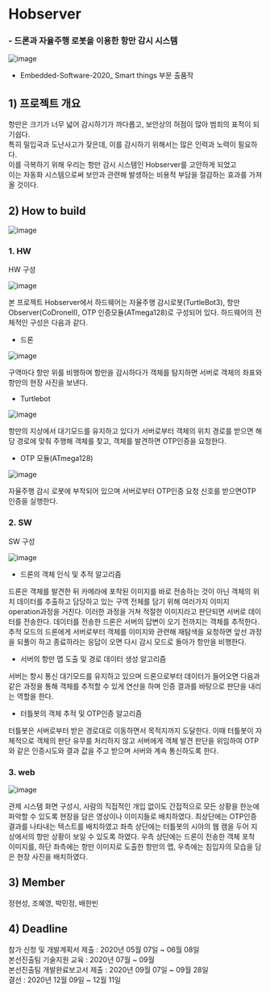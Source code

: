 # Hobserver
###  - 드론과 자율주행 로봇을 이용한 항만 감시 시스템   

![image](https://user-images.githubusercontent.com/24893215/95682434-2b4ebf80-0c20-11eb-9f3c-77334a34f68f.png)

 - Embedded-Software-2020_ Smart things 부문 출품작

## 1) 프로젝트 개요

   
항만은 크기가 너무 넓어 감시하기가 까다롭고, 보안상의 허점이 많아 범죄의 표적이 되기쉽다.    
특히 밀입국과 도난사고가 잦은데, 이를 감시하기 위해서는 많은 인력과 노력이 필요하다.   
이를 극복하기 위해 우리는 항만 감시 시스템인 Hobserver를 고안하게 되었고    
이는 자동화 시스템으로써 보안과 관련해 발생하는 비용적 부담을 절감하는 효과를 가져올 것이다.


## 2) How to build

 ![image](https://user-images.githubusercontent.com/24893215/95682473-5fc27b80-0c20-11eb-8b05-326d5c64cded.png)

### 1. HW

HW 구성

![image](https://user-images.githubusercontent.com/24893215/95682523-9f896300-0c20-11eb-9420-d8631554e86d.png)


 본 프로젝트 Hobserver에서 하드웨어는 자율주행 감시로봇(TurtleBot3), 항만Observer(CoDroneII),
 OTP 인증모듈(ATmega128)로 구성되어 있다. 하드웨어의 전체적인 구성은 다음과 같다.

 - 드론

 ![image](https://user-images.githubusercontent.com/24893215/95682602-0e66bc00-0c21-11eb-9b87-a286c36e0f6f.png)

구역마다 항만 위를 비행하며 항만을 감시하다가 객체를 탐지하면 서버로 객체의 좌표와 항만의 현장 사진을 보낸다.

 - Turtlebot

 ![image](https://user-images.githubusercontent.com/24893215/95682645-5c7bbf80-0c21-11eb-863d-ebbb09b643cc.png)

 항만의 지상에서 대기모드를 유지하고 있다가 
 서버로부터 객체의 위치 경로를 받으면
 해당 경로에 맞춰 주행해 객체를 찾고, 
 객체를 발견하면 OTP인증을 요청한다.

 - OTP 모듈(ATmega128)

 ![image](https://user-images.githubusercontent.com/24893215/95682685-94830280-0c21-11eb-815a-dd5ffe084a49.png)

 자율주행 감시 로봇에 부착되어 있으며 서버로부터 OTP인증 요청 신호를 받으면OTP인증을 실행한다. 


### 2. SW

SW 구성 

![image](https://user-images.githubusercontent.com/24893215/95683185-99958100-0c24-11eb-858f-0f4e27653893.png)


-  드론의 객체 인식 및 추적 알고리즘

드론은 객체를 발견한 뒤 카메라에 포착된 이미지를 바로 전송하는 것이 아닌 객체의 위치 
데이터를 추출하고 담당하고 있는 구역 전체를 담기 위해 여러가지 이미지 operation과정을
거친다. 이러한 과정을 거쳐 적절한 이미지라고 판단되면 서버로 데이터를 전송한다.
데이터를 전송한 드론은 서버의 답변이 오기 전까지는 객체를 추적한다. 
추적 모드의 드론에게 서버로부터 객체를 이미지와 관련해 재탐색을 요청하면 앞선 과정을 
되풀이 하고 종료하라는 응답이 오면 다시 감시 모드로 돌아가 항만을 비행한다.

-  서버의 항만 맵 도출 및 경로 데이터 생성 알고리즘

서버는 항시 통신 대기모드를 유지하고 있으며 드론으로부터 데이터가 들어오면 다음과 같은 
과정을 통해 객체를 추적할 수 있게 연산을 하며 인증 결과를 바탕으로 판단을 내리는 역할을
 한다. 

- 터틀봇의 객체 추적 및 OTP인증 알고리즘

터틀봇은 서버로부터 받은 경로대로 이동하면서 목적지까지 도달한다. 이때 터틀봇이 자체적으로 객체의 
판단 유무를 처리하지 않고 서버에게 객체 발견 판단을 위임하여 OTP와 같은 인증시도와 
결과 값을 주고 받으며 서버와 계속 통신하도록 한다. 



### 3. web

![image](https://user-images.githubusercontent.com/24893215/95683470-68b64b80-0c26-11eb-9b3c-706016f9d648.png)

관제 시스템 화면 구성시, 사람의 직접적인 개입 없이도 간접적으로 모든 상황을 한눈에 파악할 수 있도록 현장을 담은 영상이나 이미지들로 배치하였다. 
최상단에는 OTP인증 결과를 나타내는 텍스트를 배치하였고 좌측 상단에는 터틀봇의 시야의 웹 캠을 두어 지상에서의 항만 상황이 보일 수 있도록 하였다. 
우측 상단에는 드론이 전송한 객체 포착 이미지를, 하단 좌측에는 항만 이미지로 도출한 항만의 맵, 우측에는 침입자의 모습을 담은 현장 사진을 배치하였다.






## 3) Member
정현성, 조혜영, 박민정, 배한빈
## 4) Deadline
참가 신청 및 개발계획서 제출 :	2020년 05월 07일 ~ 06월 08일   
본선진출팀 기술지원 교육 :	2020년 07월 ~ 09월   
본선진출팀 개발완료보고서 제출 :	2020년 09월 07일 ~ 09월 28일   
결선 :	2020년 12월 09일 ~ 12월 11일   
